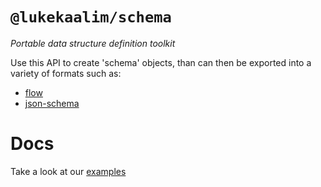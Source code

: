 # `@lukekaalim/schema`
_Portable data structure definition toolkit_

Use this API to create 'schema' objects, than can then be exported into a variety of formats such as:
 - [flow](https://flow.org/)
 - [json-schema](https://json-schema.org/)

# Docs
Take a look at our [examples](./example/schemaConstruction.js)